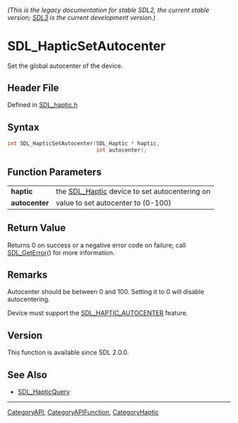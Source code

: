 ###### (This is the legacy documentation for stable SDL2, the current stable version; [SDL3](https://wiki.libsdl.org/SDL3/) is the current development version.)
# SDL_HapticSetAutocenter

Set the global autocenter of the device.

## Header File

Defined in [SDL_haptic.h](https://github.com/libsdl-org/SDL/blob/SDL2/include/SDL_haptic.h)

## Syntax

```c
int SDL_HapticSetAutocenter(SDL_Haptic * haptic,
                            int autocenter);

```

## Function Parameters

|                    |                                                             |
| ------------------ | ----------------------------------------------------------- |
| **haptic**         | the [SDL_Haptic](SDL_Haptic) device to set autocentering on |
| **autocenter**     | value to set autocenter to (0-100)                          |

## Return Value

Returns 0 on success or a negative error code on failure; call
[SDL_GetError](SDL_GetError)() for more information.

## Remarks

Autocenter should be between 0 and 100. Setting it to 0 will disable
autocentering.

Device must support the [SDL_HAPTIC_AUTOCENTER](SDL_HAPTIC_AUTOCENTER)
feature.

## Version

This function is available since SDL 2.0.0.

## See Also

- [SDL_HapticQuery](SDL_HapticQuery)

----
[CategoryAPI](CategoryAPI), [CategoryAPIFunction](CategoryAPIFunction), [CategoryHaptic](CategoryHaptic)

